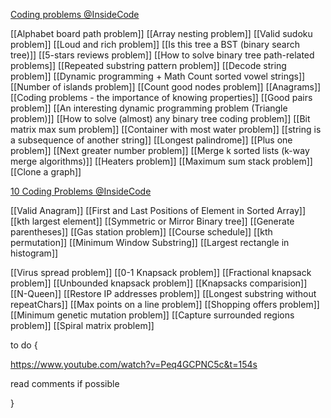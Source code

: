 



[Coding problems @InsideCode](https://www.youtube.com/playlist?list=PL3edoBgC7ScW_CBHbMc0FtdXfzgpBOGIb)




[[Alphabet board path problem]]
[[Array nesting problem]]
[[Valid sudoku problem]]
[[Loud and rich problem]]
[[Is this tree a BST (binary search tree)]]
[[5-stars reviews problem]]
[[How to solve binary tree path-related problems]]
[[Repeated substring pattern problem]]
[[Decode string problem]]
[[Dynamic programming + Math Count sorted vowel strings]]
[[Number of islands problem]]
[[Count good nodes problem]]
[[Anagrams]]
[[Coding problems - the importance of knowing properties]]
[[Good pairs problem]]
[[An interesting dynamic programming problem (Triangle problem)]]
[[How to solve (almost) any binary tree coding problem]]
[[Bit matrix max sum problem]]
[[Container with most water problem]]
[[string is a subsequence of another string]]
[[Longest palindrome]]
[[Plus one problem]]
[[Next greater number problem]]
[[Merge k sorted lists (k-way merge algorithms)]]
[[Heaters problem]]
[[Maximum sum stack problem]]
[[Clone a graph]]



[10 Coding Problems @InsideCode](https://www.youtube.com/watch?v=Peq4GCPNC5c)

[[Valid Anagram]]
[[First and Last Positions of Element in Sorted Array]]
[[kth largest element]]
[[Symmetric or Mirror Binary tree]]
[[Generate parentheses]]
[[Gas station problem]]
[[Course schedule]]
[[kth permutation]]
[[Minimum Window Substring]]
[[Largest rectangle in histogram]]



[[Virus spread problem]]
[[0-1 Knapsack problem]]
[[Fractional knapsack problem]]
[[Unbounded knapsack problem]]
[[Knapsacks comparision]]
[[N-Queen]]
[[Restore IP addresses problem]]
[[Longest substring without repeatChars]]
[[Max points on a line problem]]
[[Shopping offers problem]]
[[Minimum genetic mutation problem]]
[[Capture surrounded regions problem]]
[[Spiral matrix problem]]








to do {

https://www.youtube.com/watch?v=Peq4GCPNC5c&t=154s

read comments if possible

}































































